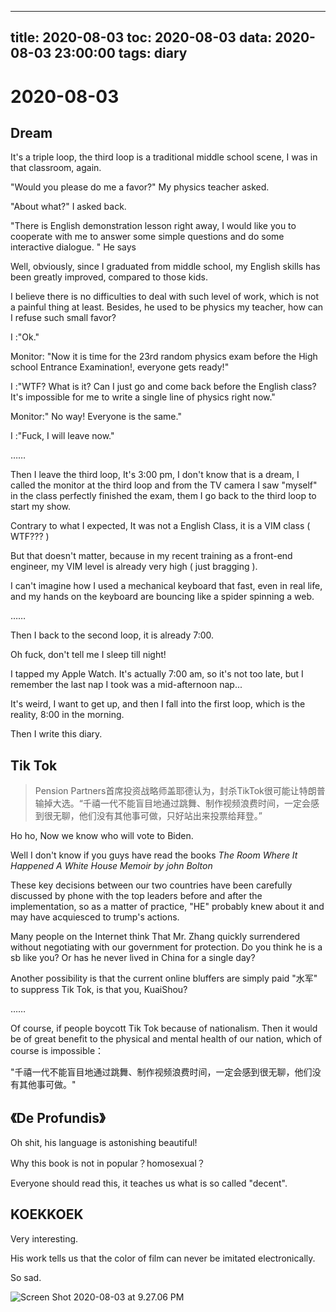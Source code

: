 
---
title: 2020-08-03
toc: 2020-08-03
data: 2020-08-03 23:00:00
tags: diary
---


# 2020-08-03

## Dream 

It's a triple loop, the third loop is a traditional middle school scene, I was in that classroom, again.

"Would you please do me a favor?" My physics teacher asked.

"About what?" I asked back.

"There is English demonstration lesson right away, I would like you to cooperate with me to answer some simple questions and do some interactive dialogue. " He says

Well, obviously, since I graduated from middle school, my English skills has been greatly improved, compared to those kids.

I believe there is no difficulties to deal with such level of work, which is not a painful thing at least. Besides, he used to be physics my teacher, how can I refuse such small favor?

I :"Ok."

Monitor: "Now it is time for the 23rd random physics exam before the High school Entrance Examination!, everyone gets ready!"

I :"WTF? What is it? Can I just go and come back before the English class? It's impossible for me to write a single line of physics right now."

Monitor:" No way! Everyone is the same."

I :"Fuck, I will leave now."

……

Then I leave the third loop, It's 3:00 pm, I don't know that is a dream, I called the monitor at the third loop and from the TV camera I saw "myself"  in the class perfectly finished the exam, them I go back to the third loop to start my show.

Contrary to what I expected, It was not a English Class, it is a VIM class ( WTF??? )

But that doesn't matter, because in my recent training as a front-end engineer, my VIM level is already very high ( just bragging ).

I can't imagine how I used a mechanical keyboard that fast, even in real life, and my hands on the keyboard are bouncing like a spider spinning a web.

……

Then I back to the second loop, it is already 7:00.

Oh fuck, don't tell me I sleep till night!

I tapped my Apple Watch. It's actually 7:00 am, so it's not too late, but I remember the last nap I took was a mid-afternoon nap...

It's weird, I want to get up, and then I fall into the first loop, which is the reality, 8:00 in the morning.

Then I write this diary.

## Tik Tok

> Pension Partners首席投资战略师盖耶德认为，封杀TikTok很可能让特朗普输掉大选。“千禧一代不能盲目地通过跳舞、制作视频浪费时间，一定会感到很无聊，他们没有其他事可做，只好站出来投票给拜登。”

Ho ho, Now we know who will vote to Biden.

Well I don't know if you guys have read the books *The Room Where It Happened A White House Memoir by john Bolton*

These key decisions between our two countries have been carefully discussed by phone with the top leaders before and after the implementation, so as a matter of practice, "HE" probably knew about it and may have acquiesced to trump's actions.

Many people on the Internet think That Mr. Zhang quickly surrendered without negotiating with our government for protection. Do you think he is a sb like you? Or has he never lived in China for a single day?

Another possibility is that the current online bluffers are simply paid "水军" to suppress Tik Tok, is that you, KuaiShou?

……

Of course, if people boycott Tik Tok because of nationalism. Then it would be of great benefit to the physical and mental health of our nation, which of course is impossible：

"千禧一代不能盲目地通过跳舞、制作视频浪费时间，一定会感到很无聊，他们没有其他事可做。"



## 《De Profundis》

Oh shit, his language is astonishing beautiful!

Why this book is not in popular？homosexual？

Everyone should read this, it teaches us what is so called "decent".



## KOEKKOEK

Very interesting.

His work tells us that the color of film can never be imitated electronically.

So sad.



![Screen Shot 2020-08-03 at 9.27.06 PM](https://tva1.sinaimg.cn/large/007S8ZIlgy1ghdy0edx0jj314c0u0u0y.jpg)




